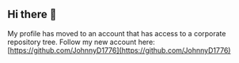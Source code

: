 ## Hi there 👋
My profile has moved to an account that has access to a corporate repository tree. 
Follow my new account here: [https://github.com/JohnnyD1776](https://github.com/JohnnyD1776)
